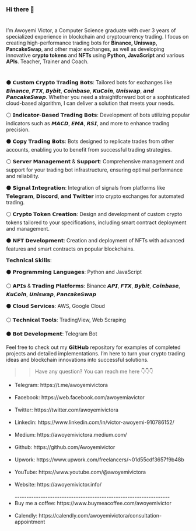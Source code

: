 ### Hi there 👋

#
I’m Awoyemi Victor, a Computer Science graduate with over 3 years of specialized experience in blockchain and cryptocurrency trading. I focus on creating high-performance trading bots for **Binance, Uniswap, PancakeSwap**, and other major exchanges, as well as developing innovative **crypto tokens** and **NFTs** using **Python, JavaScript** and various **APIs**.
Teacher, Trainer and Coach.
#
⚫️ 𝗖𝘂𝘀𝘁𝗼𝗺 𝗖𝗿𝘆𝗽𝘁𝗼 𝗧𝗿𝗮𝗱𝗶𝗻𝗴 𝗕𝗼𝘁𝘀: Tailored bots for exchanges like 𝘽𝙞𝙣𝙖𝙣𝙘𝙚, 𝙁𝙏𝙓, 𝘽𝙮𝙗𝙞𝙩, 𝘾𝙤𝙞𝙣𝙗𝙖𝙨𝙚, 𝙆𝙪𝘾𝙤𝙞𝙣, 𝙐𝙣𝙞𝙨𝙬𝙖𝙥, 𝙖𝙣𝙙 𝙋𝙖𝙣𝙘𝙖𝙠𝙚𝙎𝙬𝙖𝙥. Whether you need a straightforward bot or a sophisticated cloud-based algorithm, I can deliver a solution that meets your needs.

⚪️ 𝗜𝗻𝗱𝗶𝗰𝗮𝘁𝗼𝗿-𝗕𝗮𝘀𝗲𝗱 𝗧𝗿𝗮𝗱𝗶𝗻𝗴 𝗕𝗼𝘁𝘀: Development of bots utilizing popular indicators such as 𝙈𝘼𝘾𝘿, 𝙀𝙈𝘼, 𝙍𝙎𝙄, and more to enhance trading precision.

⚫️ 𝗖𝗼𝗽𝘆 𝗧𝗿𝗮𝗱𝗶𝗻𝗴 𝗕𝗼𝘁𝘀: Bots designed to replicate trades from other accounts, enabling you to benefit from successful trading strategies.

⚪️ 𝗦𝗲𝗿𝘃𝗲𝗿 𝗠𝗮𝗻𝗮𝗴𝗲𝗺𝗲𝗻𝘁 & 𝗦𝘂𝗽𝗽𝗼𝗿𝘁: Comprehensive management and support for your trading bot infrastructure, ensuring optimal performance and reliability.

⚫️ 𝗦𝗶𝗴𝗻𝗮𝗹 𝗜𝗻𝘁𝗲𝗴𝗿𝗮𝘁𝗶𝗼𝗻: Integration of signals from platforms like 𝗧𝗲𝗹𝗲𝗴𝗿𝗮𝗺, 𝗗𝗶𝘀𝗰𝗼𝗿𝗱, 𝗮𝗻𝗱 𝗧𝘄𝗶𝘁𝘁𝗲𝗿 into crypto exchanges for automated trading.

⚪️ 𝗖𝗿𝘆𝗽𝘁𝗼 𝗧𝗼𝗸𝗲𝗻 𝗖𝗿𝗲𝗮𝘁𝗶𝗼𝗻: Design and development of custom crypto tokens tailored to your specifications, including smart contract deployment and management.

⚫️ 𝗡𝗙𝗧 𝗗𝗲𝘃𝗲𝗹𝗼𝗽𝗺𝗲𝗻𝘁: Creation and deployment of NFTs with advanced features and smart contracts on popular blockchains.

𝗧𝗲𝗰𝗵𝗻𝗶𝗰𝗮𝗹 𝗦𝗸𝗶𝗹𝗹𝘀:

⚫️ 𝗣𝗿𝗼𝗴𝗿𝗮𝗺𝗺𝗶𝗻𝗴 𝗟𝗮𝗻𝗴𝘂𝗮𝗴𝗲𝘀: Python and JavaScript

⚪️ 𝗔𝗣𝗜𝘀 & 𝗧𝗿𝗮𝗱𝗶𝗻𝗴 𝗣𝗹𝗮𝘁𝗳𝗼𝗿𝗺𝘀: Binance 𝘼𝙋𝙄, 𝙁𝙏𝙓, 𝘽𝙮𝙗𝙞𝙩, 𝘾𝙤𝙞𝙣𝙗𝙖𝙨𝙚, 𝙆𝙪𝘾𝙤𝙞𝙣, 𝙐𝙣𝙞𝙨𝙬𝙖𝙥, 𝙋𝙖𝙣𝙘𝙖𝙠𝙚𝙎𝙬𝙖𝙥

⚫️ 𝗖𝗹𝗼𝘂𝗱 𝗦𝗲𝗿𝘃𝗶𝗰𝗲𝘀: AWS, Google Cloud

⚪️ 𝗧𝗲𝗰𝗵𝗻𝗶𝗰𝗮𝗹 𝗧𝗼𝗼𝗹𝘀: TradingView, Web Scraping

⚫️ 𝗕𝗼𝘁 𝗗𝗲𝘃𝗲𝗹𝗼𝗽𝗺𝗲𝗻𝘁: Telegram Bot

Feel free to check out my 𝗚𝗶𝘁𝗛𝘂𝗯 repository for examples of completed projects and detailed implementations. I’m here to turn your crypto trading ideas and blockchain innovations into successful solutions.

>>Have any question? You can reach me here 👇👇👇<br>

<ul>
<li>Telegram: https://t.me/awoyemivictora</li><br>
<li>Facebook: https://web.facebook.com/awoyemiavictor</li><br>
<li>Twitter: https://twitter.com/awoyemivictora</li><br>
<li>Linkedin: https://www.linkedin.com/in/victor-awoyemi-910786152/</li><br>
<li>Medium: https://awoyemivictora.medium.com/</li><br>
<li>Github: https://github.com/Awoyemivictor</li><br>
<li>Upwork: https://www.upwork.com/freelancers/~01d55cdf3657f9b48b</li><br>
<li>YouTube: https://www.youtube.com/@awoyemivictora</li><br>
<li>Website: https://awoyemivictor.info/</li><br>
  ------------------------------------------------------------------
<li>Buy me a coffee: https://www.buymeacoffee.com/awoyemivictor</li><br>
<li>Calendly: https://calendly.com/awoyemivictora/consultation-appointment</li>

<!--
**Awoyemivictor/Awoyemivictor** is a ✨ _special_ ✨ repository because its `README.md` (this file) appears on your GitHub profile.

Here are some ideas to get you started:

- 🔭 I’m currently working on ...
- 🌱 I’m currently learning ...
- 👯 I’m looking to collaborate on ...
- 🤔 I’m looking for help with ...
- 💬 Ask me about ...
- 📫 How to reach me: ...
- 😄 Pronouns: ...
- ⚡ Fun fact: ...
-->
